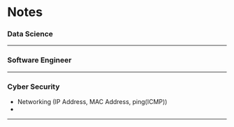 # Notes

### Data Science
---
### Software Engineer
---
### Cyber Security 
* Networking (IP Address, MAC Address, ping(ICMP))
* 
---
